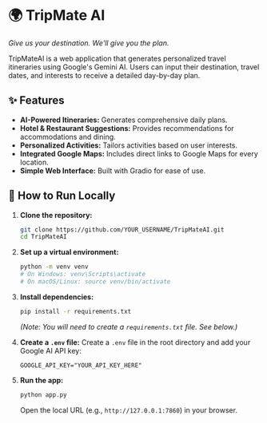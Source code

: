 # 🌍 TripMate AI

*Give us your destination. We'll give you the plan.*

TripMateAI is a web application that generates personalized travel itineraries using Google's Gemini AI. Users can input their destination, travel dates, and interests to receive a detailed day-by-day plan.

## ✨ Features

- **AI-Powered Itineraries:** Generates comprehensive daily plans.
- **Hotel & Restaurant Suggestions:** Provides recommendations for accommodations and dining.
- **Personalized Activities:** Tailors activities based on user interests.
- **Integrated Google Maps:** Includes direct links to Google Maps for every location.
- **Simple Web Interface:** Built with Gradio for ease of use.

## 🚀 How to Run Locally

1.  **Clone the repository:**
    ```bash
    git clone https://github.com/YOUR_USERNAME/TripMateAI.git
    cd TripMateAI
    ```

2.  **Set up a virtual environment:**
    ```bash
    python -m venv venv
    # On Windows: venv\Scripts\activate
    # On macOS/Linux: source venv/bin/activate
    ```

3.  **Install dependencies:**
    ```bash
    pip install -r requirements.txt
    ```
    *(Note: You will need to create a `requirements.txt` file. See below.)*

4.  **Create a `.env` file:**
    Create a `.env` file in the root directory and add your Google AI API key:
    ```
    GOOGLE_API_KEY="YOUR_API_KEY_HERE"
    ```

5.  **Run the app:**
    ```bash
    python app.py
    ```
    Open the local URL (e.g., `http://127.0.0.1:7860`) in your browser.